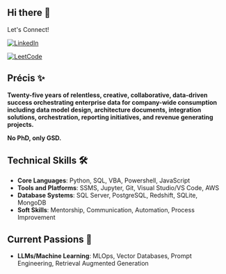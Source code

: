 ## Hi there 👋

Let's Connect!

[![LinkedIn](https://img.shields.io/badge/LinkedIn-Connect-blue)](https://www.linkedin.com/in/joshua-utter-1266bb33/)

[![LeetCode](https://img.shields.io/badge/LeetCode-Code_Examples-blue)](https://leetcode.com/u/josh_utter/)

## Précis ✨

**Twenty-five years of relentless, creative, collaborative, data-driven success orchestrating enterprise data for company-wide consumption including data model design, architecture documents, integration solutions, orchestration, reporting initiatives, and revenue generating projects.**

**No PhD, only GSD.**

## Technical Skills 🛠️
- **Core Languages**: Python, SQL, VBA, Powershell, JavaScript
- **Tools and Platforms**: SSMS, Jupyter, Git, Visual Studio/VS Code, AWS
- **Database Systems**: SQL Server, PostgreSQL, Redshift, SQLite, MongoDB
- **Soft Skills**: Mentorship, Communication, Automation, Process Improvement

## Current Passions 🌱
- **LLMs/Machine Learning**: MLOps, Vector Databases, Prompt Engineering, Retrieval Augmented Generation


